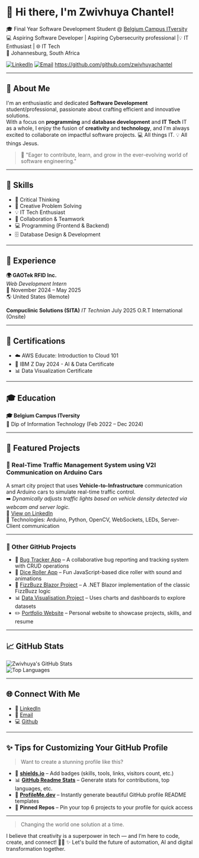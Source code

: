 # 👋 Hi there, I'm Zwivhuya Chantel!

🎓 Final Year Software Development Student @ [Belgium Campus ITversity](https://www.belgiumcampus.ac.za)  
💻 Aspiring Software Developer | Aspiring Cybersecurity professional |💡 IT Enthusiast | 🌐 IT Tech  
📍 Johannesburg, South Africa  

[![LinkedIn](https://img.shields.io/badge/-Zwivhuya%20Tshutshu-blue?style=flat-square&logo=Linkedin&logoColor=white&link=https://www.linkedin.com/in/zwivhuya-tshutshu-3179b622b)](https://www.linkedin.com/in/zwivhuya-tshutshu-3179b622b)
[![Email](https://img.shields.io/badge/-zwivhuyachantel@outlook.com-c14438?style=flat-square&logo=Gmail&logoColor=white&link=mailto:zwivhuyachantel@outlook.com)](mailto:zwivhuyachantel@outlook.com)
https://github.com/github.com/zwivhuyachantel
 
---

## 💼 About Me

I'm an enthusiastic and dedicated **Software Development** student/professional, passionate about crafting efficient and innovative solutions.  
With a focus on **programming** and **database development** and **IT Tech** IT as a whole, I enjoy the fusion of **creativity** and **technology**, and I'm always excited to collaborate on impactful software projects. 💻 All things IT. 💡 All things Jesus.

> 💬 "Eager to contribute, learn, and grow in the ever-evolving world of software engineering."

---

## 🔧 Skills

- 🧠 Critical Thinking  
- 🎨 Creative Problem Solving
- 💡 IT Tech Enthusiast
- 🤝 Collaboration & Teamwork  
- 💻 Programming (Frontend & Backend)  
- 🗄️ Database Design & Development  

---

## 💼 Experience

**🌍 GAOTek RFID Inc.**  
_Web Development Intern_  
📆 November 2024 – May 2025  
🌎 United States (Remote)  

**Compuclinic Solutions (SITA)**
_IT Technian_
July 2025
O.R.T International (Onsite)

---

## 📜 Certifications

- ☁️ AWS Educate: Introduction to Cloud 101  
- 🤖 IBM Z Day 2024 - AI & Data Certificate  
- 📊 Data Visualization Certificate  

---

## 🎓 Education

**🎓 Belgium Campus ITversity**  
📘 Dip of Information Technology (Feb 2022 – Dec 2024)

---

## 🚀 Featured Projects

### 🛑 Real-Time Traffic Management System using V2I Communication on Arduino Cars  
A smart city project that uses **Vehicle-to-Infrastructure** communication and Arduino cars to simulate real-time traffic control.  
➡️ *Dynamically adjusts traffic lights based on vehicle density detected via webcam and server logic.*  
🔗 [View on LinkedIn](https://www.linkedin.com/posts/zwivhuya-tshutshu-3179b622b/)  
📌 Technologies: Arduino, Python, OpenCV, WebSockets, LEDs, Server-Client communication

---

### 📁 Other GitHub Projects

- 🐞 [Bug Tracker App](https://github.com/ZwivhuyaTshu2/bug-tracker) – A collaborative bug reporting and tracking system with CRUD operations  
- 🎲 [Dice Roller App](https://github.com/ZwivhuyaTshu2/dice-roller) – Fun JavaScript-based dice roller with sound and animations  
- 🧪 [FizzBuzz Blazor Project](https://github.com/ZwivhuyaTshu2/FizzBuzz-Blazor) – A .NET Blazor implementation of the classic FizzBuzz logic  
- 📊 [Data Visualisation Project](https://github.com/ZwivhuyaTshu2/data-visualization) – Uses charts and dashboards to explore datasets  
- ✏️ [Portfolio Website](https://github.com/ZwivhuyaTshu2/portfolio) – Personal website to showcase projects, skills, and resume  

---

## 📈 GitHub Stats

![Zwivhuya's GitHub Stats](https://github-readme-stats.vercel.app/api?username=ZwivhuyaTshu2&show_icons=true&theme=radical)  
![Top Languages](https://github-readme-stats.vercel.app/api/top-langs/?username=ZwivhuyaTshu2&layout=compact&theme=radical)

---

## 🌐 Connect With Me 

- 🔗 [LinkedIn](https://www.linkedin.com/in/zwivhuya-tshutshu-3179b622b)
- 📧 [Email](mailto:zwivhuyachantel@outlook.com)
- 💻 [Github](https://github.com/github.com/zwivhuyachantel)
  
  
---

## ✨ Tips for Customizing Your GitHub Profile

> Want to create a stunning profile like this?

- 🎨 **[shields.io](https://shields.io)** – Add badges (skills, tools, links, visitors count, etc.)
- 📊 **[GitHub Readme Stats](https://github.com/anuraghazra/github-readme-stats)** – Generate stats for contributions, top languages, etc.
- 🌈 **[ProfileMe.dev](https://profileme.dev)** – Instantly generate beautiful GitHub profile README templates
- 📌 **Pinned Repos** – Pin your top 6 projects to your profile for quick access

---

> Changing the world one solution at a time.

I believe that creativity is a superpower in tech — and I’m here to code, create, and connect! 🚀✨
✨ Let's build the future of automation, AI and digital transformation together.
